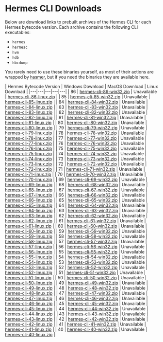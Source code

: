# Hermes CLI Downloads

Below are download links to prebuilt archives of the Hermes CLI for each Hermes bytecode version. Each archive contains the following CLI executables:

* `hermes`
* `hermesc`
* `hvm`
* `hdb`
* `hbcdump`

You rarely need to use these binaries yourself, as most of their actions are wrapped by [hasmer](https://lucasbaizer2.github.io/hasmer), but if you need the binaries they are available here.

| Hermes Bytecode Version | Windows Download | MacOS Download | Linux Download |
|---|---|---|---|---|
| 86 | [hermes-cli-86-win32.zip](https://hasmer.s3.us-west-2.amazonaws.com/hermes-cli/86/win32/hermes-cli-86-win32.zip) | Unavailable | [hermes-cli-86-linux.zip](https://hasmer.s3.us-west-2.amazonaws.com/hermes-cli/86/linux/hermes-cli-86-linux.zip) |
| 85 | [hermes-cli-85-win32.zip](https://hasmer.s3.us-west-2.amazonaws.com/hermes-cli/85/win32/hermes-cli-85-win32.zip) | Unavailable | [hermes-cli-85-linux.zip](https://hasmer.s3.us-west-2.amazonaws.com/hermes-cli/85/linux/hermes-cli-85-linux.zip) |
| 84 | [hermes-cli-84-win32.zip](https://hasmer.s3.us-west-2.amazonaws.com/hermes-cli/84/win32/hermes-cli-84-win32.zip) | Unavailable | [hermes-cli-84-linux.zip](https://hasmer.s3.us-west-2.amazonaws.com/hermes-cli/84/linux/hermes-cli-84-linux.zip) |
| 83 | [hermes-cli-83-win32.zip](https://hasmer.s3.us-west-2.amazonaws.com/hermes-cli/83/win32/hermes-cli-83-win32.zip) | Unavailable | [hermes-cli-83-linux.zip](https://hasmer.s3.us-west-2.amazonaws.com/hermes-cli/83/linux/hermes-cli-83-linux.zip) |
| 82 | [hermes-cli-82-win32.zip](https://hasmer.s3.us-west-2.amazonaws.com/hermes-cli/82/win32/hermes-cli-82-win32.zip) | Unavailable | [hermes-cli-82-linux.zip](https://hasmer.s3.us-west-2.amazonaws.com/hermes-cli/82/linux/hermes-cli-82-linux.zip) |
| 81 | [hermes-cli-81-win32.zip](https://hasmer.s3.us-west-2.amazonaws.com/hermes-cli/81/win32/hermes-cli-81-win32.zip) | Unavailable | [hermes-cli-81-linux.zip](https://hasmer.s3.us-west-2.amazonaws.com/hermes-cli/81/linux/hermes-cli-81-linux.zip) |
| 80 | [hermes-cli-80-win32.zip](https://hasmer.s3.us-west-2.amazonaws.com/hermes-cli/80/win32/hermes-cli-80-win32.zip) | Unavailable | [hermes-cli-80-linux.zip](https://hasmer.s3.us-west-2.amazonaws.com/hermes-cli/80/linux/hermes-cli-80-linux.zip) |
| 79 | [hermes-cli-79-win32.zip](https://hasmer.s3.us-west-2.amazonaws.com/hermes-cli/79/win32/hermes-cli-79-win32.zip) | Unavailable | [hermes-cli-79-linux.zip](https://hasmer.s3.us-west-2.amazonaws.com/hermes-cli/79/linux/hermes-cli-79-linux.zip) |
| 78 | [hermes-cli-78-win32.zip](https://hasmer.s3.us-west-2.amazonaws.com/hermes-cli/78/win32/hermes-cli-78-win32.zip) | Unavailable | [hermes-cli-78-linux.zip](https://hasmer.s3.us-west-2.amazonaws.com/hermes-cli/78/linux/hermes-cli-78-linux.zip) |
| 77 | [hermes-cli-77-win32.zip](https://hasmer.s3.us-west-2.amazonaws.com/hermes-cli/77/win32/hermes-cli-77-win32.zip) | Unavailable | [hermes-cli-77-linux.zip](https://hasmer.s3.us-west-2.amazonaws.com/hermes-cli/77/linux/hermes-cli-77-linux.zip) |
| 76 | [hermes-cli-76-win32.zip](https://hasmer.s3.us-west-2.amazonaws.com/hermes-cli/76/win32/hermes-cli-76-win32.zip) | Unavailable | [hermes-cli-76-linux.zip](https://hasmer.s3.us-west-2.amazonaws.com/hermes-cli/76/linux/hermes-cli-76-linux.zip) |
| 75 | [hermes-cli-75-win32.zip](https://hasmer.s3.us-west-2.amazonaws.com/hermes-cli/75/win32/hermes-cli-75-win32.zip) | Unavailable | [hermes-cli-75-linux.zip](https://hasmer.s3.us-west-2.amazonaws.com/hermes-cli/75/linux/hermes-cli-75-linux.zip) |
| 74 | [hermes-cli-74-win32.zip](https://hasmer.s3.us-west-2.amazonaws.com/hermes-cli/74/win32/hermes-cli-74-win32.zip) | Unavailable | [hermes-cli-74-linux.zip](https://hasmer.s3.us-west-2.amazonaws.com/hermes-cli/74/linux/hermes-cli-74-linux.zip) |
| 73 | [hermes-cli-73-win32.zip](https://hasmer.s3.us-west-2.amazonaws.com/hermes-cli/73/win32/hermes-cli-73-win32.zip) | Unavailable | [hermes-cli-73-linux.zip](https://hasmer.s3.us-west-2.amazonaws.com/hermes-cli/73/linux/hermes-cli-73-linux.zip) |
| 72 | [hermes-cli-72-win32.zip](https://hasmer.s3.us-west-2.amazonaws.com/hermes-cli/72/win32/hermes-cli-72-win32.zip) | Unavailable | [hermes-cli-72-linux.zip](https://hasmer.s3.us-west-2.amazonaws.com/hermes-cli/72/linux/hermes-cli-72-linux.zip) |
| 71 | [hermes-cli-71-win32.zip](https://hasmer.s3.us-west-2.amazonaws.com/hermes-cli/71/win32/hermes-cli-71-win32.zip) | Unavailable | [hermes-cli-71-linux.zip](https://hasmer.s3.us-west-2.amazonaws.com/hermes-cli/71/linux/hermes-cli-71-linux.zip) |
| 70 | [hermes-cli-70-win32.zip](https://hasmer.s3.us-west-2.amazonaws.com/hermes-cli/70/win32/hermes-cli-70-win32.zip) | Unavailable | [hermes-cli-70-linux.zip](https://hasmer.s3.us-west-2.amazonaws.com/hermes-cli/70/linux/hermes-cli-70-linux.zip) |
| 69 | [hermes-cli-69-win32.zip](https://hasmer.s3.us-west-2.amazonaws.com/hermes-cli/69/win32/hermes-cli-69-win32.zip) | Unavailable | [hermes-cli-69-linux.zip](https://hasmer.s3.us-west-2.amazonaws.com/hermes-cli/69/linux/hermes-cli-69-linux.zip) |
| 68 | [hermes-cli-68-win32.zip](https://hasmer.s3.us-west-2.amazonaws.com/hermes-cli/68/win32/hermes-cli-68-win32.zip) | Unavailable | [hermes-cli-68-linux.zip](https://hasmer.s3.us-west-2.amazonaws.com/hermes-cli/68/linux/hermes-cli-68-linux.zip) |
| 67 | [hermes-cli-67-win32.zip](https://hasmer.s3.us-west-2.amazonaws.com/hermes-cli/67/win32/hermes-cli-67-win32.zip) | Unavailable | [hermes-cli-67-linux.zip](https://hasmer.s3.us-west-2.amazonaws.com/hermes-cli/67/linux/hermes-cli-67-linux.zip) |
| 66 | [hermes-cli-66-win32.zip](https://hasmer.s3.us-west-2.amazonaws.com/hermes-cli/66/win32/hermes-cli-66-win32.zip) | Unavailable | [hermes-cli-66-linux.zip](https://hasmer.s3.us-west-2.amazonaws.com/hermes-cli/66/linux/hermes-cli-66-linux.zip) |
| 65 | [hermes-cli-65-win32.zip](https://hasmer.s3.us-west-2.amazonaws.com/hermes-cli/65/win32/hermes-cli-65-win32.zip) | Unavailable | [hermes-cli-65-linux.zip](https://hasmer.s3.us-west-2.amazonaws.com/hermes-cli/65/linux/hermes-cli-65-linux.zip) |
| 64 | [hermes-cli-64-win32.zip](https://hasmer.s3.us-west-2.amazonaws.com/hermes-cli/64/win32/hermes-cli-64-win32.zip) | Unavailable | [hermes-cli-64-linux.zip](https://hasmer.s3.us-west-2.amazonaws.com/hermes-cli/64/linux/hermes-cli-64-linux.zip) |
| 63 | [hermes-cli-63-win32.zip](https://hasmer.s3.us-west-2.amazonaws.com/hermes-cli/63/win32/hermes-cli-63-win32.zip) | Unavailable | [hermes-cli-63-linux.zip](https://hasmer.s3.us-west-2.amazonaws.com/hermes-cli/63/linux/hermes-cli-63-linux.zip) |
| 62 | [hermes-cli-62-win32.zip](https://hasmer.s3.us-west-2.amazonaws.com/hermes-cli/62/win32/hermes-cli-62-win32.zip) | Unavailable | [hermes-cli-62-linux.zip](https://hasmer.s3.us-west-2.amazonaws.com/hermes-cli/62/linux/hermes-cli-62-linux.zip) |
| 61 | [hermes-cli-61-win32.zip](https://hasmer.s3.us-west-2.amazonaws.com/hermes-cli/61/win32/hermes-cli-61-win32.zip) | Unavailable | [hermes-cli-61-linux.zip](https://hasmer.s3.us-west-2.amazonaws.com/hermes-cli/61/linux/hermes-cli-61-linux.zip) |
| 60 | [hermes-cli-60-win32.zip](https://hasmer.s3.us-west-2.amazonaws.com/hermes-cli/60/win32/hermes-cli-60-win32.zip) | Unavailable | [hermes-cli-60-linux.zip](https://hasmer.s3.us-west-2.amazonaws.com/hermes-cli/60/linux/hermes-cli-60-linux.zip) |
| 59 | [hermes-cli-59-win32.zip](https://hasmer.s3.us-west-2.amazonaws.com/hermes-cli/59/win32/hermes-cli-59-win32.zip) | Unavailable | [hermes-cli-59-linux.zip](https://hasmer.s3.us-west-2.amazonaws.com/hermes-cli/59/linux/hermes-cli-59-linux.zip) |
| 58 | [hermes-cli-58-win32.zip](https://hasmer.s3.us-west-2.amazonaws.com/hermes-cli/58/win32/hermes-cli-58-win32.zip) | Unavailable | [hermes-cli-58-linux.zip](https://hasmer.s3.us-west-2.amazonaws.com/hermes-cli/58/linux/hermes-cli-58-linux.zip) |
| 57 | [hermes-cli-57-win32.zip](https://hasmer.s3.us-west-2.amazonaws.com/hermes-cli/57/win32/hermes-cli-57-win32.zip) | Unavailable | [hermes-cli-57-linux.zip](https://hasmer.s3.us-west-2.amazonaws.com/hermes-cli/57/linux/hermes-cli-57-linux.zip) |
| 56 | [hermes-cli-56-win32.zip](https://hasmer.s3.us-west-2.amazonaws.com/hermes-cli/56/win32/hermes-cli-56-win32.zip) | Unavailable | [hermes-cli-56-linux.zip](https://hasmer.s3.us-west-2.amazonaws.com/hermes-cli/56/linux/hermes-cli-56-linux.zip) |
| 55 | [hermes-cli-55-win32.zip](https://hasmer.s3.us-west-2.amazonaws.com/hermes-cli/55/win32/hermes-cli-55-win32.zip) | Unavailable | [hermes-cli-55-linux.zip](https://hasmer.s3.us-west-2.amazonaws.com/hermes-cli/55/linux/hermes-cli-55-linux.zip) |
| 54 | [hermes-cli-54-win32.zip](https://hasmer.s3.us-west-2.amazonaws.com/hermes-cli/54/win32/hermes-cli-54-win32.zip) | Unavailable | [hermes-cli-54-linux.zip](https://hasmer.s3.us-west-2.amazonaws.com/hermes-cli/54/linux/hermes-cli-54-linux.zip) |
| 53 | [hermes-cli-53-win32.zip](https://hasmer.s3.us-west-2.amazonaws.com/hermes-cli/53/win32/hermes-cli-53-win32.zip) | Unavailable | [hermes-cli-53-linux.zip](https://hasmer.s3.us-west-2.amazonaws.com/hermes-cli/53/linux/hermes-cli-53-linux.zip) |
| 52 | [hermes-cli-52-win32.zip](https://hasmer.s3.us-west-2.amazonaws.com/hermes-cli/52/win32/hermes-cli-52-win32.zip) | Unavailable | [hermes-cli-52-linux.zip](https://hasmer.s3.us-west-2.amazonaws.com/hermes-cli/52/linux/hermes-cli-52-linux.zip) |
| 51 | [hermes-cli-51-win32.zip](https://hasmer.s3.us-west-2.amazonaws.com/hermes-cli/51/win32/hermes-cli-51-win32.zip) | Unavailable | [hermes-cli-51-linux.zip](https://hasmer.s3.us-west-2.amazonaws.com/hermes-cli/51/linux/hermes-cli-51-linux.zip) |
| 50 | [hermes-cli-50-win32.zip](https://hasmer.s3.us-west-2.amazonaws.com/hermes-cli/50/win32/hermes-cli-50-win32.zip) | Unavailable | [hermes-cli-50-linux.zip](https://hasmer.s3.us-west-2.amazonaws.com/hermes-cli/50/linux/hermes-cli-50-linux.zip) |
| 49 | [hermes-cli-49-win32.zip](https://hasmer.s3.us-west-2.amazonaws.com/hermes-cli/49/win32/hermes-cli-49-win32.zip) | Unavailable | [hermes-cli-49-linux.zip](https://hasmer.s3.us-west-2.amazonaws.com/hermes-cli/49/linux/hermes-cli-49-linux.zip) |
| 48 | [hermes-cli-48-win32.zip](https://hasmer.s3.us-west-2.amazonaws.com/hermes-cli/48/win32/hermes-cli-48-win32.zip) | Unavailable | [hermes-cli-48-linux.zip](https://hasmer.s3.us-west-2.amazonaws.com/hermes-cli/48/linux/hermes-cli-48-linux.zip) |
| 47 | [hermes-cli-47-win32.zip](https://hasmer.s3.us-west-2.amazonaws.com/hermes-cli/47/win32/hermes-cli-47-win32.zip) | Unavailable | [hermes-cli-47-linux.zip](https://hasmer.s3.us-west-2.amazonaws.com/hermes-cli/47/linux/hermes-cli-47-linux.zip) |
| 46 | [hermes-cli-46-win32.zip](https://hasmer.s3.us-west-2.amazonaws.com/hermes-cli/46/win32/hermes-cli-46-win32.zip) | Unavailable | [hermes-cli-46-linux.zip](https://hasmer.s3.us-west-2.amazonaws.com/hermes-cli/46/linux/hermes-cli-46-linux.zip) |
| 45 | [hermes-cli-45-win32.zip](https://hasmer.s3.us-west-2.amazonaws.com/hermes-cli/45/win32/hermes-cli-45-win32.zip) | Unavailable | [hermes-cli-45-linux.zip](https://hasmer.s3.us-west-2.amazonaws.com/hermes-cli/45/linux/hermes-cli-45-linux.zip) |
| 44 | [hermes-cli-44-win32.zip](https://hasmer.s3.us-west-2.amazonaws.com/hermes-cli/44/win32/hermes-cli-44-win32.zip) | Unavailable | [hermes-cli-44-linux.zip](https://hasmer.s3.us-west-2.amazonaws.com/hermes-cli/44/linux/hermes-cli-44-linux.zip) |
| 43 | [hermes-cli-43-win32.zip](https://hasmer.s3.us-west-2.amazonaws.com/hermes-cli/43/win32/hermes-cli-43-win32.zip) | Unavailable | [hermes-cli-43-linux.zip](https://hasmer.s3.us-west-2.amazonaws.com/hermes-cli/43/linux/hermes-cli-43-linux.zip) |
| 42 | [hermes-cli-42-win32.zip](https://hasmer.s3.us-west-2.amazonaws.com/hermes-cli/42/win32/hermes-cli-42-win32.zip) | Unavailable | [hermes-cli-42-linux.zip](https://hasmer.s3.us-west-2.amazonaws.com/hermes-cli/42/linux/hermes-cli-42-linux.zip) |
| 41 | [hermes-cli-41-win32.zip](https://hasmer.s3.us-west-2.amazonaws.com/hermes-cli/41/win32/hermes-cli-41-win32.zip) | Unavailable | [hermes-cli-41-linux.zip](https://hasmer.s3.us-west-2.amazonaws.com/hermes-cli/41/linux/hermes-cli-41-linux.zip) |
| 40 | [hermes-cli-40-win32.zip](https://hasmer.s3.us-west-2.amazonaws.com/hermes-cli/40/win32/hermes-cli-40-win32.zip) | Unavailable | [hermes-cli-40-linux.zip](https://hasmer.s3.us-west-2.amazonaws.com/hermes-cli/40/linux/hermes-cli-40-linux.zip) |
